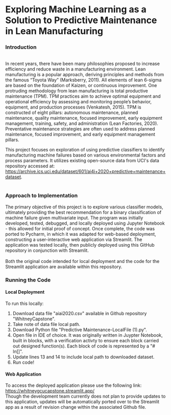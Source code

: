 # Exploring Machine Learning as a Solution to Predictive Maintenance in Lean Manufacturing
### Introduction
<br />
In recent years, there have been many philosophies proposed to increase efficiency and
reduce waste in a manufacturing environment. Lean manufacturing is a popular approach,
deriving principles and methods from the famous “Toyota Way” (Marksberry, 2011). All
elements of lean 6-sigma are based on the foundation of Kaizen, or continuous improvement.
One protruding methodology from lean manufacturing is total productive maintenance (TPM).
TPM practices aim to achieve optimal equipment and operational efficiency by assessing and
monitoring people’s behavior, equipment, and production processes (Venkatesh, 2015). TPM is
constructed of eight pillars: autonomous maintenance, planned maintenance, quality
maintenance, focused improvement, early equipment management, training, safety, and
administration (Lean Factories, 2020). Preventative maintenance strategies are often used to
address planned maintenance, focused improvement, and early equipment management pillars.

This project focuses on exploration of using predictive classifiers to identify manufacturing machine failures based on various environmental factors and process parameters. It utilizes existing open-source data from UCI's data repository accessed at: https://archive.ics.uci.edu/dataset/601/ai4i+2020+predictive+maintenance+dataset.
<br />
<br />
### Approach to Implementation 
The primary objective of this project is to explore various classifier models, ultimately providing the best recommendation for a binary classification of machine failure given multivariate input. 
The program was initially developed, tested, debugged, and locally deployed using Jupyter Notebook - this allowed for initial proof of concept.
Once complete, the code was ported to Pycharm, in which it was adapted for web-based deployment, constructing a user-interactive web application via Streamlit.
The application was tested locally, then publicly deployed using this GitHub repository in conjunction with Streamlit.
<br />
<br />
Both the original code intended for local deployment and the code for the Streamlit application are available within this repository.

### Running the Code
#### Local Deployment
To run this locally:
<br />
   1. Download data file "aiai2020.csv" available in Github repository "WhitneyCapstone".
   2. Take note of data file local path.
   3. Download Python file "Predictive Maintenance-LocalFile (1).py".
   4. Open file in IDE of choice. It was originally written in Juypter Notebook, built in blocks, with a verification activty to ensure each block carried out designed function(s). Each block of code is represented by a "# ln[]".
   5. Update lines 13 and 14 to include local path to downloaded dataset.
   6. Run code! 
#### Web Application 
To access the deployed application please use the following link: https://whitneygcucapstone.streamlit.app/
<br /> Though the development team currently does not plan to provide updates to this application, updates will be automatically ported over to the Streamlit app as a result of revision change within the associated Github file.

